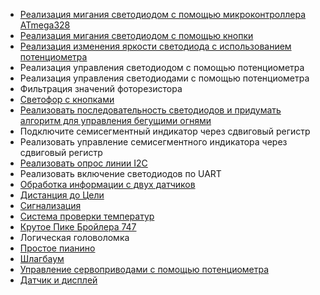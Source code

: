 - [Реализация мигания светодиодом с помощью микроконтроллера ATmega328](https://wokwi.com/projects/410753595046897665)
- [Реализация мигания светодиодом с помощью кнопки](https://wokwi.com/projects/410753954739963905)
- [Реализация изменения яркости светодиода с использованием потенциометра](https://wokwi.com/projects/410754149719542785)
- Реализация управления светодиодом с помощью потенциометра
- Реализация управления светодиодами с помощью потенциометра
- Фильтрация значений фоторезистора
- [Светофор с кнопками](https://wokwi.com/projects/409285343740049409)
- [Реализовать последовательность светодиодов и придумать алгоритм для управления бегущими огнями](https://wokwi.com/projects/408625574363911169)
- Подключите семисегментный индикатор через сдвиговый регистр
- Реализовать управление семисегментного индикатора через сдвиговый регистр
- [Реализовать опрос линии I2C](https://wokwi.com/projects/410522578887656449)
- Реализовать включение светодиодов по UART
- [Обработка информации с двух датчиков](https://wokwi.com/projects/410524312530509825)
- [Дистанция до Цели](https://wokwi.com/projects/410523685014193153)
- [Сигнализация](https://wokwi.com/projects/410526473771202561)
- [Система проверки температур](https://wokwi.com/projects/410526296515659777)
- [Крутое Пике Бройлера 747](https://wokwi.com/projects/410524587927581697)
- Логическая головоломка
- [Простое пианино](https://wokwi.com/projects/410526664559657985)
- [Шлагбаум](https://wokwi.com/projects/409893835285409793)
- [Управление сервоприводами с помощью потенциометра](https://wokwi.com/projects/410524698753719297)
- [Датчик и дисплей](https://wokwi.com/projects/410525505774783489)

